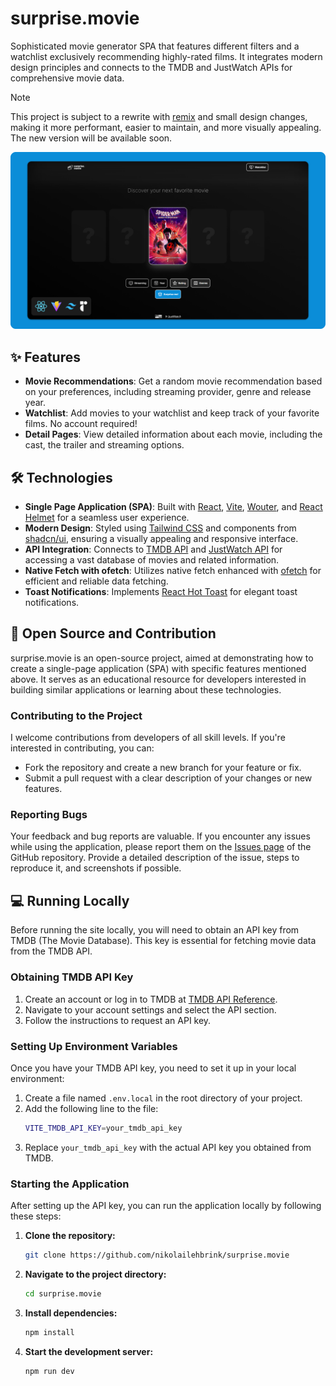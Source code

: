 # surprise.movie

Sophisticated movie generator SPA that features different filters and a watchlist exclusively recommending highly-rated films. It integrates modern design principles and connects to the TMDB and JustWatch APIs for comprehensive movie data.

> [!NOTE]
> This project is subject to a rewrite with [remix](https://remix.run/) and small design changes, making it more performant, easier to maintain, and more visually appealing. The new version will be available soon.

![Website-Mockup](screenshot.png)

## ✨ Features

- **Movie Recommendations**: Get a random movie recommendation based on your preferences, including streaming provider, genre and release year.
- **Watchlist**: Add movies to your watchlist and keep track of your favorite films. No account required!
- **Detail Pages**: View detailed information about each movie, including the cast, the trailer and streaming options.

## 🛠️ Technologies

- **Single Page Application (SPA)**: Built with [React](https://react.dev/), [Vite](https://vitejs.dev/), [Wouter](https://github.com/molefrog/wouter), and [React Helmet](https://github.com/staylor/react-helmet-async) for a seamless user experience.
- **Modern Design**: Styled using [Tailwind CSS](https://tailwindcss.com/) and components from [shadcn/ui](https://ui.shadcn.com/), ensuring a visually appealing and responsive interface.
- **API Integration**: Connects to [TMDB API](https://developer.themoviedb.org/reference/intro/getting-started) and [JustWatch API](https://www.justwatch.com/) for accessing a vast database of movies and related information.
- **Native Fetch with ofetch**: Utilizes native fetch enhanced with [ofetch](https://github.com/unjs/ofetch) for efficient and reliable data fetching.
- **Toast Notifications**: Implements [React Hot Toast](https://react-hot-toast.com/) for elegant toast notifications.

## 📖 Open Source and Contribution

surprise.movie is an open-source project, aimed at demonstrating how to create a single-page application (SPA) with specific features mentioned above. It serves as an educational resource for developers interested in building similar applications or learning about these technologies.

### Contributing to the Project

I welcome contributions from developers of all skill levels. If you're interested in contributing, you can:

- Fork the repository and create a new branch for your feature or fix.
- Submit a pull request with a clear description of your changes or new features.

### Reporting Bugs

Your feedback and bug reports are valuable. If you encounter any issues while using the application, please report them on the [Issues page](https://github.com/nikolailehbrink/surprise.movie/issues) of the GitHub repository. Provide a detailed description of the issue, steps to reproduce it, and screenshots if possible.

## 💻 Running Locally

Before running the site locally, you will need to obtain an API key from TMDB (The Movie Database). This key is essential for fetching movie data from the TMDB API.

### Obtaining TMDB API Key

1. Create an account or log in to TMDB at [TMDB API Reference](https://developer.themoviedb.org/reference/intro/authentication#api-key-quick-start).
2. Navigate to your account settings and select the API section.
3. Follow the instructions to request an API key.

### Setting Up Environment Variables

Once you have your TMDB API key, you need to set it up in your local environment:

1. Create a file named `.env.local` in the root directory of your project.
2. Add the following line to the file:
   ```bash
   VITE_TMDB_API_KEY=your_tmdb_api_key
   ```
3. Replace `your_tmdb_api_key` with the actual API key you obtained from TMDB.

### Starting the Application

After setting up the API key, you can run the application locally by following these steps:

1. **Clone the repository:**
   ```bash
   git clone https://github.com/nikolailehbrink/surprise.movie
   ```
2. **Navigate to the project directory:**
   ```bash
   cd surprise.movie
   ```
3. **Install dependencies:**
   ```bash
   npm install
   ```
4. **Start the development server:**
   ```bash
   npm run dev
   ```
